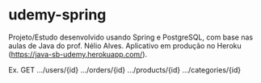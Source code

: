 # udemy-spring
Projeto/Estudo desenvolvido usando Spring e PostgreSQL, com base nas aulas de Java do prof. Nélio Alves. Aplicativo em produção no Heroku (https://java-sb-udemy.herokuapp.com/).

Ex. GET
.../users/{id}
 .../orders/{id}
 .../products/{id}
 .../categories/{id}
